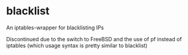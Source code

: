 # blacklist
An iptables-wrapper for blacklisting IPs

Discontinued due to the switch to FreeBSD and the use of pf instead of iptables (which usage syntax is pretty similar to blacklist)
